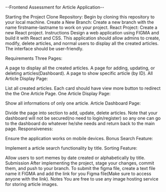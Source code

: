--Frontend Assessment for Article Application--

Starting the Project
Clone Repository: Begin by cloning this repository to your local machine.
Create a New Branch: Create a new branch with the name firstname-lastname to work on your project.
React Project: Create a new React project.
Instructions
Design a web application using FIGMA and build it with React and CSS. This application should allow admins to create, modify, delete articles, and normal users to display all the created articles. The interface should be user-friendly.

Requirements
Three Pages:

A page to display all the created articles.
A page for adding, updating, or deleting articles(Dashboard).
A page to show specific article (by ID).
All Article Display Page:

List all created articles.
Each card should have view more button to redirect the the One Article Page.
One Article Display Page:

Show all informations of only one article.
Article Dashboard Page:

Divide the page into section to add, update, delete articles.
Note that your dashboard will not be secured(no need to login/register) so any one can go to the dashboard do whatever he/she needs and return back to the main page.
Responsiveness:

Ensure the application works on mobile devices.
Bonus
Search Feature:

Implement a article search functionality by title.
Sorting Feature:

Allow users to sort memes by date created or alphabetically by title.
Submission
After implementing the project, stage your changes, commit them, and push to your branch.
To submit the figma file, create a text file name it FIGMA and add the link for you Figma file(Make sure to access anyone with the link).
Notes
You are free to use any image hosting service for storing article images.